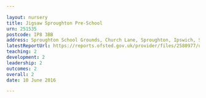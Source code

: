 ```yaml
---

layout: nursery
title: Jigsaw Sproughton Pre-School
urn: 251535
postcode: IP8 3BB
address: Sproughton School Grounds, Church Lane, Sproughton, Ipswich, Suffolk, IP8 3BB
latestReportUrl: https://reports.ofsted.gov.uk/provider/files/2580977/urn/251535.pdf
teaching: 2
development: 2
leadership: 2
outcomes: 2
overall: 2
date: 10 June 2016

---
```

